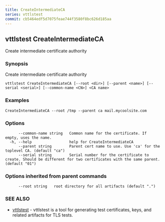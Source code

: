 ```yaml
---
title: CreateIntermediateCA
series: vttlstest
commit: cb5464edf5d7075feae744f3580f8bc626d185aa
---
```

## vttlstest CreateIntermediateCA

Create intermediate certificate authority

### Synopsis

Create intermediate certificate authority

```
vttlstest CreateIntermediateCA [--root <dir>] [--parent <name>] [--serial <serial>] [--common-name <CN>] <CA name>
```

### Examples

```
CreateIntermediateCA --root /tmp --parent ca mail.mycoolsite.com
```

### Options

```
      --common-name string   Common name for the certificate. If empty, uses the name.
  -h, --help                 help for CreateIntermediateCA
      --parent string        Parent cert name to use. Use 'ca' for the toplevel CA. (default "ca")
      --serial string        Serial number for the certificate to create. Should be different for two certificates with the same parent. (default "01")
```

### Options inherited from parent commands

```
      --root string   root directory for all artifacts (default ".")
```

### SEE ALSO

* [vttlstest](../)	 - vttlstest is a tool for generating test certificates, keys, and related artifacts for TLS tests.

